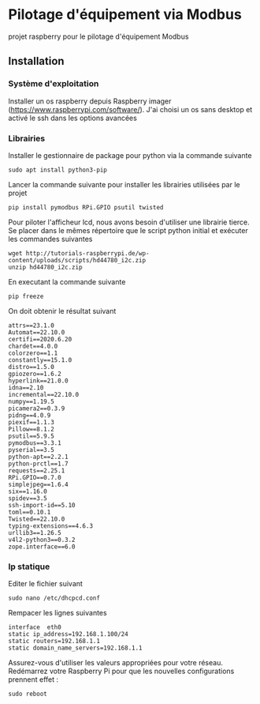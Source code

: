 
# Pilotage d'équipement via Modbus

projet raspberry pour le pilotage d'équipement Modbus

## Installation

### Système d'exploitation 

Installer un os raspberry depuis Raspberry imager (https://www.raspberrypi.com/software/). J'ai choisi un os sans desktop et activé le ssh dans les options avancées

### Librairies

Installer le gestionnaire de package pour python via la commande suivante

    sudo apt install python3-pip
   
   Lancer la commande suivante pour installer les librairies utilisées par le projet
   

    pip install pymodbus RPi.GPIO psutil twisted

Pour piloter l'afficheur lcd, nous avons besoin d'utiliser une librairie tierce. Se placer dans le mêmes répertoire que le script python initial et exécuter les commandes suivantes 

    wget http://tutorials-raspberrypi.de/wp-content/uploads/scripts/hd44780_i2c.zip
    unzip hd44780_i2c.zip

En executant la commande suivante 

    pip freeze
On doit obtenir le résultat suivant 
    
    attrs==23.1.0
    Automat==22.10.0
    certifi==2020.6.20
    chardet==4.0.0
    colorzero==1.1
    constantly==15.1.0
    distro==1.5.0
    gpiozero==1.6.2
    hyperlink==21.0.0
    idna==2.10
    incremental==22.10.0
    numpy==1.19.5
    picamera2==0.3.9
    pidng==4.0.9
    piexif==1.1.3
    Pillow==8.1.2
    psutil==5.9.5
    pymodbus==3.3.1
    pyserial==3.5
    python-apt==2.2.1
    python-prctl==1.7
    requests==2.25.1
    RPi.GPIO==0.7.0
    simplejpeg==1.6.4
    six==1.16.0
    spidev==3.5
    ssh-import-id==5.10
    toml==0.10.1
    Twisted==22.10.0
    typing-extensions==4.6.3
    urllib3==1.26.5
    v4l2-python3==0.3.2
    zope.interface==6.0

### Ip statique

Editer le fichier suivant 

    sudo nano /etc/dhcpcd.conf
Rempacer les lignes suivantes 

    interface  eth0  
    static ip_address=192.168.1.100/24  
    static routers=192.168.1.1  
    static domain_name_servers=192.168.1.1
Assurez-vous d'utiliser les valeurs appropriées pour votre réseau.
Redémarrez votre Raspberry Pi pour que les nouvelles configurations prennent effet :

    sudo reboot



